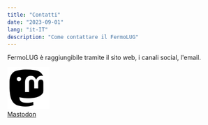 ```yaml
---
title: "Contatti"
date: "2023-09-01"
lang: "it-IT"
description: "Come contattare il FermoLUG"
---
```


FermoLUG è raggiungibile tramite il sito web, i canali social, l'email.

<a href="https://mastodon.uno/@FermoLUG" target="_blank"><img src="img/mastodon.svg"><br>Mastodon</a>